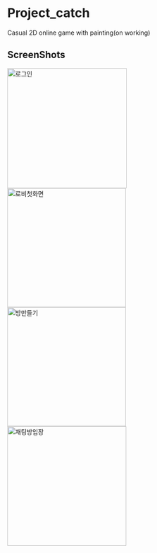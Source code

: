 # Project_catch
Casual 2D online game with painting(on working)


## ScreenShots

<img width="271" alt="로그인" src="https://user-images.githubusercontent.com/45758481/95828929-8e4f6c00-0d70-11eb-98c1-377063cb9763.PNG">
<img width="269" alt="로비첫화면" src="https://user-images.githubusercontent.com/45758481/95828935-8f809900-0d70-11eb-83a4-ba86f82fea2b.PNG">
<img width="269" alt="방만들기" src="https://user-images.githubusercontent.com/45758481/95828938-90192f80-0d70-11eb-99da-3cb9b6fd2059.PNG">
<img width="270" alt="채팅방입장" src="https://user-images.githubusercontent.com/45758481/95828940-90192f80-0d70-11eb-9c68-c131dcc04f82.PNG">


